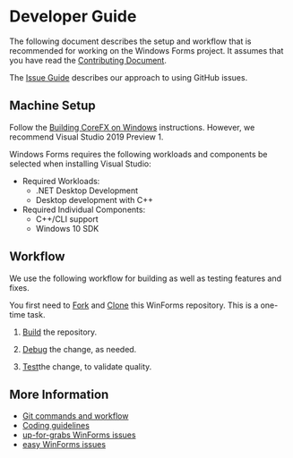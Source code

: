 # Developer Guide

The following document describes the setup and workflow that is recommended for working on the Windows Forms project. It assumes that you have read the [Contributing Document](contributing.md).

The [Issue Guide](issue-guide.md) describes our approach to using GitHub issues.

## Machine Setup

Follow the [Building CoreFX on Windows][corefx-windows-instructions] instructions. However, we recommend Visual Studio 2019 Preview 1.

Windows Forms requires the following workloads and components be selected when installing Visual Studio:

* Required Workloads:
  * .NET Desktop Development
  * Desktop development with C++
* Required Individual Components:
  * C++/CLI support
  * Windows 10 SDK

## Workflow

We use the following workflow for building as well as testing features and fixes.

You first need to [Fork][fork] and [Clone][clone] this WinForms repository. This is a one-time task.

1. [Build](building.md) the repository.

2. [Debug](debugging.md) the change, as needed.

3. [Test](testing.md)the change, to validate quality.

## More Information

* [Git commands and workflow][git-commands]
* [Coding guidelines][corefx-coding-guidelines]
* [up-for-grabs WinForms issues][up-for-grabs]
* [easy WinForms issues][easy]

[comment]: <> (URI Links)

[corefx-windows-instructions]: https://github.com/dotnet/corefx/blob/master/Documentation/building/windows-instructions.md
[fork]: https://github.com/dotnet/corefx/wiki/Checking-out-the-code-repository#fork-the-repository
[clone]: https://github.com/dotnet/corefx/wiki/Checking-out-the-code-repository#clone-the-repository
[git-commands]: https://github.com/dotnet/corefx/wiki/git-reference
[corefx-coding-guidelines]: https://github.com/dotnet/corefx/tree/master/Documentation#coding-guidelines
[up-for-grabs]: https://github.com/dotnet/winforms/issues?q=is%3Aopen+is%3Aissue+label%3Aup-for-grabs
[easy]: https://github.com/dotnet/winforms/issues?utf8=%E2%9C%93&q=is%3Aopen+is%3Aissue+label%3Aeasy